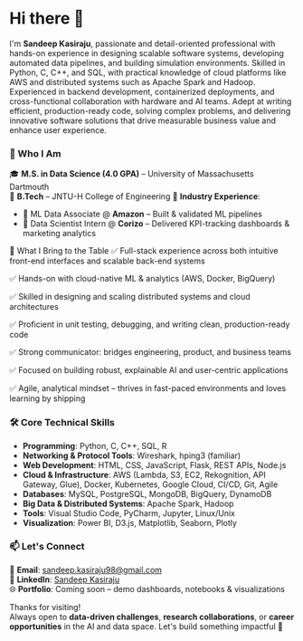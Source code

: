 # Hi there 👋  
I'm **Sandeep Kasiraju**, passionate and detail-oriented professional with hands-on experience in designing scalable software systems, developing automated data pipelines, and building simulation environments. Skilled in Python, C, C++, and SQL, with practical knowledge of cloud platforms like AWS and distributed systems such as Apache Spark and Hadoop. Experienced in backend development, containerized deployments, and cross-functional collaboration with hardware and AI teams. Adept at writing efficient, production-ready code, solving complex problems, and delivering innovative software solutions that drive measurable business value and enhance user experience.

### 🚀 Who I Am  
🎓 **M.S. in Data Science (4.0 GPA)** – University of Massachusetts Dartmouth  
🏫 **B.Tech** – JNTU-H College of Engineering 
🏢 **Industry Experience**:  
- 🔹 ML Data Associate @ **Amazon** – Built & validated ML pipelines  
- 🔹 Data Scientist Intern @ **Corizo** – Delivered KPI-tracking dashboards & marketing analytics  
 


💼 What I Bring to the Table
✅ Full-stack experience across both intuitive front-end interfaces and scalable back-end systems

✅ Hands-on with cloud-native ML & analytics (AWS, Docker, BigQuery)

✅ Skilled in designing and scaling distributed systems and cloud architectures

✅ Proficient in unit testing, debugging, and writing clean, production-ready code

✅ Strong communicator: bridges engineering, product, and business teams

✅ Focused on building robust, explainable AI and user-centric applications

✅ Agile, analytical mindset – thrives in fast-paced environments and loves learning by shipping



### 🛠️ Core Technical Skills  
- **Programming**: Python, C, C++, SQL, R
- **Networking & Protocol Tools**: Wireshark, hping3 (familiar)
- **Web Development**: HTML, CSS, JavaScript, Flask, REST APIs, Node.js
-	**Cloud & Infrastructure**: AWS (Lambda, S3, EC2, Rekognition, API Gateway, Glue), Docker, Kubernetes, Google Cloud, CI/CD, Git, Agile
-	**Databases**: MySQL, PostgreSQL, MongoDB, BigQuery, DynamoDB
-	**Big Data & Distributed Systems**: Apache Spark, Hadoop
-	**Tools**: Visual Studio Code, PyCharm, Jupyter, Linux/Unix
-	**Visualization**: Power BI, D3.js, Matplotlib, Seaborn, Plotly




### 📫 Let's Connect  
📧 **Email**: [sandeep.kasiraju98@gmail.com](mailto:sandeep.kasiraju98@gmail.com)  
🔗 **LinkedIn**: [Sandeep Kasiraju](https://www.linkedin.com/in/sandeepkasiraju98/)  
🌐 **Portfolio**: Coming soon – demo dashboards, notebooks & visualizations  


Thanks for visiting!  
Always open to **data-driven challenges**, **research collaborations**, or **career opportunities** in the AI and data space. Let's build something impactful 🚀
